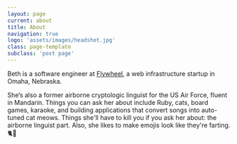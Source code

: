 ```yaml
---
layout: page
current: about
title: About
navigation: true
logo: 'assets/images/headshot.jpg'
class: page-template
subclass: 'post page'
---
```


Beth is a software engineer at [Flywheel](app.getflywheel.com), a web infrastructure startup in Omaha, Nebraska. 

She’s also a former airborne cryptologic linguist for the US Air Force, fluent in Mandarin. Things you can ask her about include Ruby, cats, board games, karaoke, and building applications that convert songs into auto-tuned cat meows. Things she'll have to kill you if you ask her about: the airborne linguist part. Also, she likes to make emojis look like they're farting. 🐈💨
